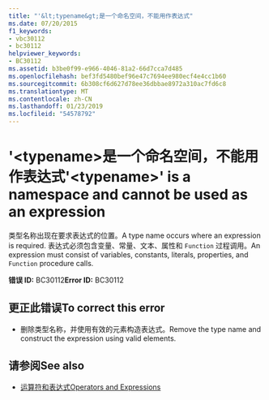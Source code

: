 ```yaml
---
title: "'&lt;typename&gt;是一个命名空间，不能用作表达式"
ms.date: 07/20/2015
f1_keywords:
- vbc30112
- bc30112
helpviewer_keywords:
- BC30112
ms.assetid: b3be0f99-e966-4046-81a2-66d7cca7d485
ms.openlocfilehash: bef3fd5480bef96e47c7694ee980ecf4e4cc1b60
ms.sourcegitcommit: 6b308cf6d627d78ee36dbbae8972a310ac7fd6c8
ms.translationtype: MT
ms.contentlocale: zh-CN
ms.lasthandoff: 01/23/2019
ms.locfileid: "54578792"
---
```

# <a name="lttypenamegt-is-a-namespace-and-cannot-be-used-as-an-expression"></a><span data-ttu-id="1e572-102">'&lt;typename&gt;是一个命名空间，不能用作表达式</span><span class="sxs-lookup"><span data-stu-id="1e572-102">'&lt;typename&gt;' is a namespace and cannot be used as an expression</span></span>
<span data-ttu-id="1e572-103">类型名称出现在要求表达式的位置。</span><span class="sxs-lookup"><span data-stu-id="1e572-103">A type name occurs where an expression is required.</span></span> <span data-ttu-id="1e572-104">表达式必须包含变量、常量、文本、属性和 `Function` 过程调用。</span><span class="sxs-lookup"><span data-stu-id="1e572-104">An expression must consist of variables, constants, literals, properties, and `Function` procedure calls.</span></span>  
  
 <span data-ttu-id="1e572-105">**错误 ID:** BC30112</span><span class="sxs-lookup"><span data-stu-id="1e572-105">**Error ID:** BC30112</span></span>  
  
## <a name="to-correct-this-error"></a><span data-ttu-id="1e572-106">更正此错误</span><span class="sxs-lookup"><span data-stu-id="1e572-106">To correct this error</span></span>  
  
-   <span data-ttu-id="1e572-107">删除类型名称，并使用有效的元素构造表达式。</span><span class="sxs-lookup"><span data-stu-id="1e572-107">Remove the type name and construct the expression using valid elements.</span></span>  
  
## <a name="see-also"></a><span data-ttu-id="1e572-108">请参阅</span><span class="sxs-lookup"><span data-stu-id="1e572-108">See also</span></span>
- [<span data-ttu-id="1e572-109">运算符和表达式</span><span class="sxs-lookup"><span data-stu-id="1e572-109">Operators and Expressions</span></span>](../../visual-basic/programming-guide/language-features/operators-and-expressions/index.md)
